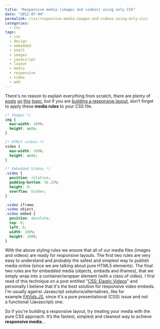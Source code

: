 ```yaml
---
title: "Responsive media (images and videos) using only CSS"
date: "2012-07-04"
permalink: /css/responsive-media-images-and-videos-using-only-css/
categories:
  - css
tags:
  - css
  - design
  - embedded
  - html5
  - images
  - javascript
  - layout
  - media
  - responsive
  - video
  - web
---
```


There's no reason to explain everything from scratch, there are plenty of [posts](http://www.alistapart.com/articles/responsive-images-how-they-almost-worked-and-what-we-need/ "Responsive Images: How they Almost Worked and What We Need") [on](http://adactio.com/journal/4997/ "Responsible responsive images") [this](http://filamentgroup.com/lab/responsive_images_experimenting_with_context_aware_image_sizing/ "Responsive Images: Experimenting with Context-Aware Image Sizing") [topic](http://unstoppablerobotninja.com/entry/responsive-images/ "RESPONSIVE IMAGES"), but if you are [building a responsive layout](http://www.alistapart.com/articles/responsive-web-design/ "Responsive Web Design"), don’t forget to apply these **media rules** to your CSS file.

```css
/* Images */
img {
  max-width: 100%;
  height: auto;
}

/* HTML5 videos */
video {
  max-width: 100%;
  height: auto;
}

/* Embedded Videos */
.video {
  position: relative;
  padding-bottom: 56.25%;
  height: 0;
  overflow: hidden;
}

.video iframe,
.video object,
.video embed {
  position: absolute;
  top: 0;
  left: 0;
  width: 100%;
  height: 100%;
}
```

With the above styling rules we ensure that all of our media files (images and videos) are ready for responsive layouts. The first two rules are very easy to understand and probably the safest and simplest way to publish media online (since we are talking about pure HTML5 elements). The final two rules are for embedded media (objects, embeds and iframes), that we simply wrap into a container/wrapper element (with a class of video). I first read of this technique on a post entitled "[CSS: Elastic Videos](http://webdesignerwall.com/tutorials/css-elastic-videos "CSS: Elastic Videos")" and personally I believe that it's the best solution for responsive video embeds. I'm usually against Javascript solutions/alternatives, like for example [FitVids.JS](http://fitvidsjs.com "FitVids.JS"), since it's a pure presentational (CSS) issue and not a functional (Javascript) one.

So if you're building a responsive layout, try treating your media with the pure CSS approach. It’s the fastest, simplest and cleanest way to achieve **responsive media**...
